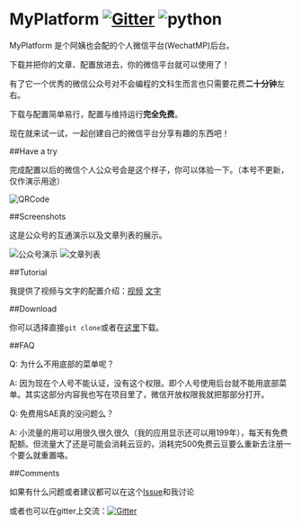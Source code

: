 # MyPlatform [![Gitter](https://badges.gitter.im/littlecodersh/MyPlatform.svg)](https://gitter.im/littlecodersh/MyPlatform?utm_source=badge&utm_medium=badge&utm_campaign=pr-badge) ![python](https://img.shields.io/badge/python-2.7-ff69b4.svg)

MyPlatform 是个阿姨也会配的个人微信平台(WechatMP)后台。

下载并把你的文章、配置放进去，你的微信平台就可以使用了！

有了它一个优秀的微信公众号对不会编程的文科生而言也只需要花费**二十分钟**左右。

下载与配置简单易行，配置与维持运行**完全免费**。

现在就来试一试，一起创建自己的微信平台分享有趣的东西吧！

##Have a try

完成配置以后的微信个人公众号会是这个样子，你可以体验一下。（本号不更新，仅作演示用途）

![QRCode](http://7xrip4.com1.z0.glb.clouddn.com/MyPlatform%2F%E6%BC%94%E7%A4%BA%E4%BA%8C%E7%BB%B4%E7%A0%81.jpg?imageView/2/w/200/)

##Screenshots

这是公众号的互通演示以及文章列表的展示。

![公众号演示](http://7xrip4.com1.z0.glb.clouddn.com/MyPlatform%2F%E5%85%AC%E4%BC%97%E5%8F%B7%E6%BC%94%E7%A4%BA.png?imageView/2/w/200/) ![文章列表](http://7xrip4.com1.z0.glb.clouddn.com/MyPlatform%2F%E6%96%87%E7%AB%A0%E5%88%97%E8%A1%A8.png?imageView/2/w/200/)

##Tutorial

我提供了视频与文字的配置介绍：[视频](http://v.youku.com/v_show/id_XMTU1NjA0NDIwMA==) [文字](https://github.com/littlecodersh/MyPlatform/wiki/Deploy)

##Download

你可以选择直接`git clone`或者在[这里](https://github.com/littlecodersh/MyPlatform/archive/master.zip)下载。

##FAQ

Q: 为什么不用底部的菜单呢？

A: 因为现在个人号不能认证，没有这个权限。即个人号使用后台就不能用底部菜单。其实这部分内容我也写在项目里了，微信开放权限我就把那部分打开。

Q: 免费用SAE真的没问题么？

A: 小流量的用可以用很久很久很久（我的应用显示还可以用199年），每天有免费配额。但流量大了还是可能会消耗云豆的，消耗完500免费云豆要么重新去注册一个要么就重置咯。

##Comments

如果有什么问题或者建议都可以在这个[Issue](https://github.com/littlecodersh/MyPlatform/issues/1)和我讨论

或者也可以在gitter上交流：[![Gitter](https://badges.gitter.im/littlecodersh/MyPlatform.svg)](https://gitter.im/littlecodersh/MyPlatform?utm_source=badge&utm_medium=badge&utm_campaign=pr-badge)
